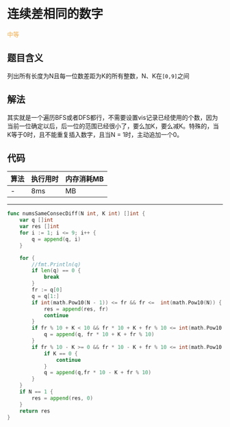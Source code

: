 # 连续差相同的数字

<span style="color:#f0ad4e">中等</span>

## 题目含义
列出所有长度为N且每一位数差距为K的所有整数，N、K在`[0,9]`之间

## 解法
其实就是一个遍历BFS或者DFS都行，不需要设置vis记录已经使用的个数，因为当前一位确定以后，后一位的范围已经很小了，要么加K，要么减K。特殊的，当K等于0时，且不能重复插入数字，且当N = 1时，主动追加一个0。

## 代码

| 算法 | 执行用时 | 内存消耗MB |
| ---- | -------- | ---------  |
| -   | 8ms | MB |

<hr/>

```go
func numsSameConsecDiff(N int, K int) []int {
	var q []int
	var res []int
	for i := 1; i <= 9; i++ {
		q = append(q, i)
	}

	for {
		//fmt.Println(q)
		if len(q) == 0 {
			break
		}
		fr := q[0]
		q = q[1:]
		if int(math.Pow10(N - 1)) <= fr && fr <=  int(math.Pow10(N)) {
			res = append(res, fr)
			continue
		}
		if fr % 10 + K < 10 && fr * 10 + K + fr % 10 <= int(math.Pow10(N)) {
			q = append(q, fr * 10 + K + fr % 10)
		}
		if fr % 10 - K >= 0 && fr * 10 - K + fr % 10 <= int(math.Pow10(N)) {
			if K == 0 {
				continue
			}
			q = append(q,fr * 10 - K + fr % 10)
		}
	}
	if N == 1 {
		res = append(res, 0)
	}
	return res
}
```
